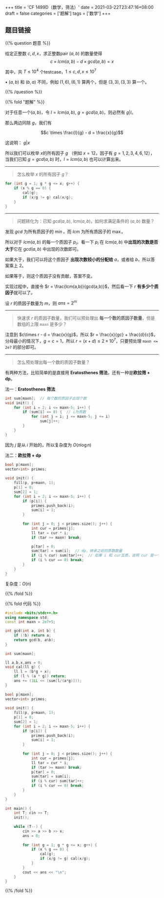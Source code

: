 +++
title = 'CF 1499D（数学，筛法）'
date = 2021-03-22T23:47:16+08:00
draft = false
categories = ['题解']
tags = ['数学']
+++


## 题目链接

{{% question 题意 %}}

给定正整数 $c,d,x$，求正整数pair $(a,b)$ 的数量使得 
$$c \times lcm(a,b) - d \times gcd(a,b) = x$$

其中，共 $T \leq 10^4$ 个testcase，$1 \leq c,d,x \leq 10^7$

• $(a,b)$ 和 $(b,a)$ 不同，例如 $(1,6), (6,1)$ 算两个，但是 $(3,3),(3,3)$ 算一个。

{{% /question %}}

{{% fold "题解" %}}

对于任意一个$(a,b)，$令 $l = lcm(a,b), ~g = gcd(a,b)$，则必然有 $g|l$。

那么两边同除 $g$，我们有

$$c \times \frac{l}{g} - d = \frac{x}{g}$$

这说明： $g|x$

所以我们可以枚举 $x$的所有因子 $g$ （例如 $x = 12$，因子有 $g=1,2,3,4,6,12$），当我们已知 $g = gcd(a,b)$ 时，$l = lcm(a,b)$ 也可以计算出来。

<hr>

> 怎么枚举 $x$ 的所有因子 $g$？

```cpp
for (int g = 1; g * g <= x; g++) {
    if (x % g == 0) {
        cal(g);
        if (x/g != g) cal(x/g);
    }
}
```

<hr>

> 问题转化为：已知 $gcd(a,b), ~ lcm(a,b)$，如何求满足条件的 $(a,b)$ 数量？

发现 $gcd$ 为所有质因子的 $\min$，而 $lcm$ 为所有质因子的 $\max$。

所以对于 $lcm(a,b)$ 的每一个质因子 $p_i$，看一下 $p_i$ 在 $lcm(a,b)$ 中**出现的次数是否大于**它在 $gcd(a,b)$ 中出现的次数即可。

如果大于，我们可以将这个质因子 **出现次数较小的分配给** $a$，或者给 $b$，所以答案乘上 $2$。

如果等于，则这个质因子没有贡献，答案不变。

实现过程中，直接令 $r = \frac{lcm(a,b)}{gcd(a,b)}$，然后看一下 $r$ **有多少个质因子**就可以了。

设 $r$ 的质因子数量为 $m$，则 $ans = 2^m$

<hr>

> 快速求 $r$ 的质因子数量，我们可以预处理出 **每一个数的质因子数量**，但是数组的上限 `maxn` 是多少？

注意到 $c\times r - d = \frac{x}{g}$，所以 $r = \frac{x}{gc} + \frac{d}{c}$，分母最小的情况下，$g = c = 1$，所以 $r = (x + d) \leq 2\times10^7$，只要预处理 `maxn <= 2e7` 的部分即可。

<hr>

> 怎么预处理出每一个数的质因子数量？

有两种方法，比较简单的是直接用 **Eratosthenes 筛法**，还有一种是**欧拉筛 + dp**。

法一：**Eratosthenes 筛法**

```cpp
int sum[maxn];  // 每个数的质因子出现个数
void init() {
    for (int i = 2; i <= maxn-5; i++) {
        if (sum[i] == 0) {  // i为质数
            for (int j = i; j <= maxn-5; j += i)
                sum[j]++;
        }
    }
}
```

因为 $j$ 是从 $i$ 开始的，所以复杂度为 $O(n\log n)$

法二：**欧拉筛 + dp**

```cpp
bool p[maxn];
vector<int> primes;
 
void init() {
    fill(p, p+maxn, 1);
    p[1] = 0;
    sum[2] = 1;
    for (int i = 2; i <= maxn-5; i++) {
        if (p[i]) {
            primes.push_back(i);
            sum[i] = 1;
        }
 
        for (int j = 0; j < primes.size(); j++) {
            int cur = primes[j];
            ll tar = cur * i;
            if (tar >= maxn) break;

            p[tar] = 0;
            sum[tar] = sum[i];  // dp，继承之前的质数数量
            if (i % cur) sum[tar]++;  // 如果 i 和 cur互质，说明 cur 是一个没用过的质数
            if (i % cur == 0) break;
        }
    }
}
```

复杂度：$O(n)$

{{% /fold %}}


{{% fold 代码 %}}

```cpp
#include <bits/stdc++.h>
using namespace std;
const int maxn = 2e7+5;

int gcd(int a, int b) {
    if (!b) return a;
    return gcd(b, a%b);
}
 
int sum[maxn];

ll a,b,x,ans = 0;
void cal(ll g) {
    ll l = (b*g + x);
    if (l % (a * g)) return;
    ans += (1LL << (sum[l/(a*g)]));
}
 
bool p[maxn];
vector<int> primes;
 
void init() {
    fill(p, p+maxn, 1);
    p[1] = 0;
    sum[2] = 1;
    for (int i = 2; i <= maxn-5; i++) {
        if (p[i]) {
            primes.push_back(i);
            sum[i] = 1;
        }
 
        for (int j = 0; j < primes.size(); j++) {
            int cur = primes[j];
            ll tar = cur * i;
            if (tar >= maxn) break;
            p[tar] = 0;
            sum[tar] = sum[i];
            if (i % cur) sum[tar]++;
            if (i % cur == 0) break;
        }
    }
}
 
int main() {
    int T; cin >> T;
    init();
 
    while (T--) {
        cin >> a >> b >> x;
        ans = 0;
 
        for (int g = 1; g * g <= x; g++) {
            if (x % g == 0) {
                cal(g);
                if (x/g != g) cal(x/g);
            }
        }
        cout << ans << "\n";
    }
}
```

{{% /fold %}}


